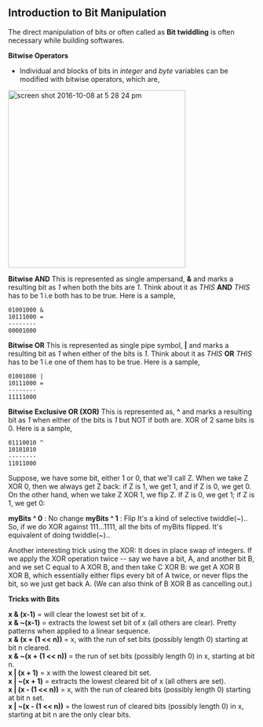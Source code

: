 ## Introduction to Bit Manipulation

The direct manipulation of bits or often called as **Bit twiddling** is often necessary while building softwares.

**Bitwise Operators**
- Individual and blocks of bits in _integer_ and _byte_ variables can be modified with bitwise operators, which are, 

<img width="361" alt="screen shot 2016-10-08 at 5 28 24 pm" src="https://cloud.githubusercontent.com/assets/3439029/19216713/aee07c52-8d7c-11e6-8e7a-7af27705be7a.png">

**Bitwise AND**
This is represented as single ampersand, **&** and marks a resulting bit as _1_ when both the bits are _1_. Think about it as _THIS_ **AND** _THIS_ has to be 1 i.e both has to be true. Here is a sample, 
```
01001000 & 
10111000 = 
--------
00001000
```

**Bitwise OR**
This is represented as single pipe symbol, **|** and marks a resulting bit as _1_ when either of the bits is _1_. Think about it as _THIS_ **OR** _THIS_ has to be 1 i.e one of them has to be true. Here is a sample, 
```
01001000 | 
10111000 = 
--------
11111000
```

**Bitwise Exclusive OR (XOR)**
This is represented as, **^** and marks a resulting bit as _1_ when either of the bits is _1_ but NOT if both are. XOR of 2 same bits is 0. Here is a sample, 
```
01110010 ^
10101010 
--------
11011000
```
Suppose, we have some bit, either 1 or 0, that we'll call Z. When we take Z XOR 0, then we always get Z back: if Z is 1, we get 1, and if Z is 0, we get 0. On the other hand, when we take Z XOR 1, we flip Z. If Z is 0, we get 1; if Z is 1, we get 0:

**myBits ^ 0** : No change
**myBits ^ 1** : Flip 
It's a kind of selective twiddle(~)..
So, if we do XOR against 111...1111, all the bits of myBits flipped. It's equivalent of doing twiddle(~)..

Another interesting trick using the XOR: It does in place swap of integers.
If we apply the XOR operation twice -- say we have a bit, A, and another bit B, and we set C equal to A XOR B, and then take C XOR B: we get A XOR B XOR B, which essentially either flips every bit of A twice, or never flips the bit, so we just get back A. (We can also think of B XOR B as cancelling out.) 

**Tricks with Bits**

**x & (x-1)** = will clear the lowest set bit of x.  
**x & ~(x-1)** = extracts the lowest set bit of x (all others are clear). Pretty patterns when applied to a linear sequence.  
**x & (x + (1 << n))** = x, with the run of set bits (possibly length 0) starting at bit n cleared.  
**x & ~(x + (1 << n))** = the run of set bits (possibly length 0) in x, starting at bit n.  
**x | (x + 1)** = x with the lowest cleared bit set.  
**x | ~(x + 1)** = extracts the lowest cleared bit of x (all others are set).  
**x | (x - (1 << n))** = x, with the run of cleared bits (possibly length 0) starting at bit n set.  
**x | ~(x - (1 << n))** = the lowest run of cleared bits (possibly length 0) in x, starting at bit n are the only clear bits.  
